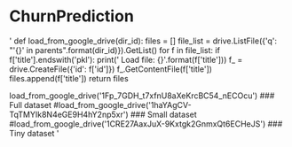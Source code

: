 # ChurnPrediction

'
def load_from_google_drive(dir_id):
    files = []
    file_list = drive.ListFile({'q': "'{}' in parents".format(dir_id)}).GetList()
    for f in file_list:
        if f['title'].endswith('pkl'):
            print('  Load file: {}'.format(f['title']))
            f_ = drive.CreateFile({'id': f['id']})
            f_.GetContentFile(f['title'])
            files.append(f['title'])
    return files
  
  
load_from_google_drive('1Fp_7GDH_t7xfnU8aXeKrcBC54_nECOcu')  ### Full dataset
#load_from_google_drive('1haYAgCV-TqTMYIk8N4eGE9H4hY2np5xr')   ### Small dataset
#load_from_google_drive('1CRE27AaxJuX-9Kxtgk2GnmxQt6ECHeJS')   ### Tiny dataset
'
